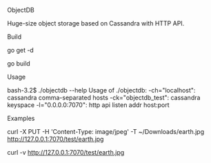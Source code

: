 ObjectDB

Huge-size object storage based on Cassandra with HTTP API.

Build

go get -d

go build

Usage

bash-3.2$ ./objectdb --help
Usage of ./objectdb:
  -ch="localhost": cassandra comma-separated hosts
  -ck="objectdb_test": cassandra keyspace
  -l="0.0.0.0:7070": http api listen addr host:port 

Examples

curl -X PUT -H 'Content-Type: image/jpeg' -T ~/Downloads/earth.jpg http://127.0.0.1:7070/test/earth.jpg

curl -v http://127.0.0.1:7070/test/earth.jpg